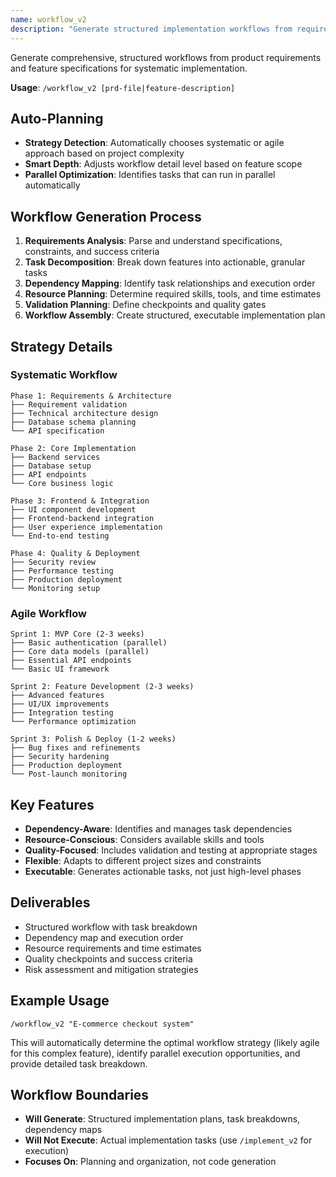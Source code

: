 ```yaml
---
name: workflow_v2
description: "Generate structured implementation workflows from requirements and specifications"
---
```


Generate comprehensive, structured workflows from product requirements and feature specifications for systematic implementation.

**Usage**: `/workflow_v2 [prd-file|feature-description]`

## Auto-Planning

- **Strategy Detection**: Automatically chooses systematic or agile approach based on project complexity
- **Smart Depth**: Adjusts workflow detail level based on feature scope
- **Parallel Optimization**: Identifies tasks that can run in parallel automatically

## Workflow Generation Process

1. **Requirements Analysis**: Parse and understand specifications, constraints, and success criteria
2. **Task Decomposition**: Break down features into actionable, granular tasks
3. **Dependency Mapping**: Identify task relationships and execution order
4. **Resource Planning**: Determine required skills, tools, and time estimates
5. **Validation Planning**: Define checkpoints and quality gates
6. **Workflow Assembly**: Create structured, executable implementation plan

## Strategy Details

### Systematic Workflow
```
Phase 1: Requirements & Architecture
├── Requirement validation
├── Technical architecture design
├── Database schema planning
└── API specification

Phase 2: Core Implementation
├── Backend services
├── Database setup
├── API endpoints
└── Core business logic

Phase 3: Frontend & Integration
├── UI component development
├── Frontend-backend integration
├── User experience implementation
└── End-to-end testing

Phase 4: Quality & Deployment
├── Security review
├── Performance testing
├── Production deployment
└── Monitoring setup
```

### Agile Workflow
```
Sprint 1: MVP Core (2-3 weeks)
├── Basic authentication (parallel)
├── Core data models (parallel)
├── Essential API endpoints
└── Basic UI framework

Sprint 2: Feature Development (2-3 weeks)
├── Advanced features
├── UI/UX improvements
├── Integration testing
└── Performance optimization

Sprint 3: Polish & Deploy (1-2 weeks)
├── Bug fixes and refinements
├── Security hardening
├── Production deployment
└── Post-launch monitoring
```

## Key Features

- **Dependency-Aware**: Identifies and manages task dependencies
- **Resource-Conscious**: Considers available skills and tools
- **Quality-Focused**: Includes validation and testing at appropriate stages
- **Flexible**: Adapts to different project sizes and constraints
- **Executable**: Generates actionable tasks, not just high-level phases

## Deliverables

- Structured workflow with task breakdown
- Dependency map and execution order
- Resource requirements and time estimates
- Quality checkpoints and success criteria
- Risk assessment and mitigation strategies

## Example Usage

```
/workflow_v2 "E-commerce checkout system"
```

This will automatically determine the optimal workflow strategy (likely agile for this complex feature), identify parallel execution opportunities, and provide detailed task breakdown.

## Workflow Boundaries

- **Will Generate**: Structured implementation plans, task breakdowns, dependency maps
- **Will Not Execute**: Actual implementation tasks (use `/implement_v2` for execution)
- **Focuses On**: Planning and organization, not code generation
